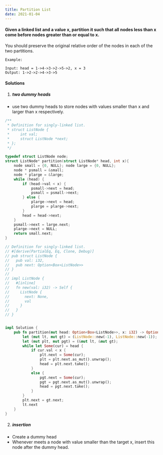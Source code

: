 ```yaml
---
title: Partition List
date: 2021-01-04
---
```

#### Given a linked list and a value x, partition it such that all nodes less than x come before nodes greater than or equal to x.

You should preserve the original relative order of the nodes in each of the two partitions.

```
Example:

Input: head = 1->4->3->2->5->2, x = 3
Output: 1->2->2->4->3->5
```

#### Solutions

1. ##### two dummy heads

- use two dummy heads to store nodes with values smaller than x and larger than x respectively.

```cpp
/**
 * Definition for singly-linked list.
 * struct ListNode {
 *     int val;
 *     struct ListNode *next;
 * };
 */

typedef struct ListNode node;
struct ListNode* partition(struct ListNode* head, int x){
    node small = {0, NULL}; node large = {0, NULL};
    node * psmall = &small;
    node * plarge = &large;
    while (head) {
        if (head->val < x) {
            psmall->next = head;
            psmall = psmall->next;
        } else {
            plarge->next = head;
            plarge = plarge->next;
        }
        head = head->next;
    }
    psmall->next = large.next;
    plarge->next = NULL;
    return small.next;
}
```

```rust
// Definition for singly-linked list.
// #[derive(PartialEq, Eq, Clone, Debug)]
// pub struct ListNode {
//   pub val: i32,
//   pub next: Option<Box<ListNode>>
// }
// 
// impl ListNode {
//   #[inline]
//   fn new(val: i32) -> Self {
//     ListNode {
//       next: None,
//       val
//     }
//   }
// }


impl Solution {
    pub fn partition(mut head: Option<Box<ListNode>>, x: i32) -> Option<Box<ListNode>> {
        let (mut lt, mut gt) = (ListNode::new(-1), ListNode::new(-1));
        let (mut plt, mut pgt) = (&mut lt, &mut gt);
        while let Some(cur) = head {
            if cur.val < x {
                plt.next = Some(cur);
                plt = plt.next.as_mut().unwrap();
                head = plt.next.take();
            }
            else {
                pgt.next = Some(cur);
                pgt = pgt.next.as_mut().unwrap();
                head = pgt.next.take();
            }
        }
        plt.next = gt.next;
        lt.next
    }
}
```

2. ##### insertion

- Create a dummy head
- Whenever meets a node with value smaller than the target x, insert this node after the dummy head.